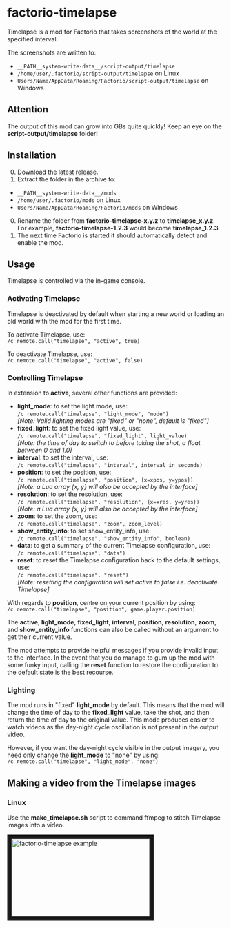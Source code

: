 # factorio-timelapse

Timelapse is a mod for Factorio that takes screenshots of the world at the specified interval.

The screenshots are written to:
* `__PATH__system-write-data__/script-output/timelapse`
* `/home/user/.factorio/script-output/timelapse` on Linux
* `Users/Name/AppData/Roaming/Factorio/script-output/timelapse` on Windows

## Attention
The output of this mod can grow into GBs quite quickly! Keep an eye on the **script-output/timelapse** folder!

## Installation
0. Download the [latest release](https://github.com/david-wm-sanders/factorio-timelapse/releases).
0. Extract the folder in the archive to:
  * `__PATH__system-write-data__/mods`
  * `/home/user/.factorio/mods` on Linux
  * `Users/Name/AppData/Roaming/Factorio/mods` on Windows
0. Rename the folder from **factorio-timelapse-x.y.z** to **timelapse_x.y.z**.  
   For example, **factorio-timelapse-1.2.3** would become **timelapse_1.2.3**.
0. The next time Factorio is started it should automatically detect and enable the mod.

## Usage
Timelapse is controlled via the in-game console.
### Activating Timelapse
Timelapse is deactivated by default when starting a new world or loading an old world with the mod for the first time.

To activate Timelapse, use:  
`/c remote.call("timelapse", "active", true)`

To deactivate Timelapse, use:  
`/c remote.call("timelapse", "active", false)`

### Controlling Timelapse
In extension to **active**, several other functions are provided:

* **light_mode**: to set the light mode, use:  
`/c remote.call("timelapse", "light_mode", "mode")`  
*[Note: Valid lighting modes are "fixed" or "none", default is "fixed"]*
* **fixed_light**: to set the fixed light value, use:  
`/c remote.call("timelapse", "fixed_light", light_value)`  
*[Note: the time of day to switch to before taking the shot, a float between 0 and 1.0]*
* **interval**: to set the interval, use:  
`/c remote.call("timelapse", "interval", interval_in_seconds)`
* **position**: to set the position, use:  
`/c remote.call("timelapse", "position", {x=xpos, y=ypos})`  
*[Note: a Lua array {x, y} will also be accepted by the interface]*
* **resolution**: to set the resolution, use:  
`/c remote.call("timelapse", "resolution", {x=xres, y=yres})`  
*[Note: a Lua array {x, y} will also be accepted by the interface]*
* **zoom**: to set the zoom, use:  
`/c remote.call("timelapse", "zoom", zoom_level)`
* **show_entity_info**: to set show_entity_info, use:  
`/c remote.call("timelapse", "show_entity_info", boolean)`
* **data**: to get a summary of the current Timelapse configuration, use:  
`/c remote.call("timelapse", "data")`
* **reset**: to reset the Timelapse configuration back to the default settings, use:  
`/c remote.call("timelapse", "reset")`  
*[Note: resetting the configuration will set active to false i.e. deactivate Timelapse]*

With regards to **position**, centre on your current position by using:  
`/c remote.call("timelapse", "position", game.player.position)`

The **active**, **light_mode**, **fixed_light**, **interval**, **position**, **resolution**, **zoom**, and **show_entity_info** functions can also be called without an argument to get their current value.

The mod attempts to provide helpful messages if you provide invalid input to the interface. In the event that you do manage to gum up the mod with some funky input, calling the **reset** function to restore the configuration to the default state is the best recourse.

### Lighting
The mod runs in "fixed" **light_mode** by default. This means that the mod will change the time of day to the **fixed_light** value, take the shot, and then return the time of day to the original value. This mode produces easier to watch videos as the day-night cycle oscillation is not present in the output video.

However, if you want the day-night cycle visible in the output imagery, you need only change the **light_mode** to "none" by using:  
`/c remote.call("timelapse", "light_mode", "none")`

## Making a video from the Timelapse images
### Linux
Use the **make_timelapse.sh** script to command ffmpeg to stitch Timelapse images into a video.

<a href="http://www.youtube.com/watch?feature=player_embedded&v=VXIPNKQAPBQ" target="_blank"><img src="http://img.youtube.com/vi/VXIPNKQAPBQ/0.jpg"
alt="factorio-timelapse example" width="320" height="180" border="10" /></a>
